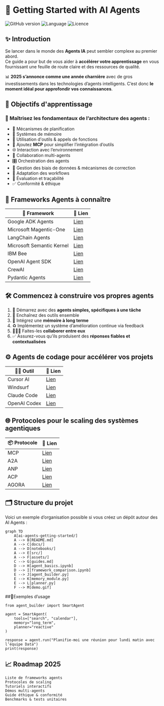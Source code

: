 # 🧠 Getting Started with AI Agents

![GitHub version](https://img.shields.io/badge/version-2025-blue.svg)
![Language](https://img.shields.io/badge/language-Markdown-yellow.svg)
![Licence](https://img.shields.io/badge/licence-MIT-green.svg)

## ✨ Introduction

Se lancer dans le monde des **Agents IA** peut sembler complexe au premier abord.  
Ce guide a pour but de vous aider à **accélérer votre apprentissage** en vous fournissant une feuille de route claire et des ressources de qualité.

📊 **2025 s’annonce comme une année charnière** avec de gros investissements dans les technologies d’agents intelligents. C’est donc **le moment idéal pour approfondir vos connaissances**.

## 🚀 Objectifs d'apprentissage

### 📌 Maîtrisez les fondamentaux de l’architecture des agents :
- 🧭 Mécanismes de planification
- 🧠 Systèmes de mémoire
- 🧰 Utilisation d'outils & appels de fonctions
- 🧩 Ajoutez **MCP** pour simplifier l’intégration d’outils
- 🌐 Interaction avec l’environnement
- 🤖 Collaboration multi-agents
- 🎛️ Orchestration des agents
- 🧹 Gestion des biais de données & mécanismes de correction
- 🔄 Adaptation des workflows
- 🧪 Évaluation et traçabilité
- ✅ Conformité & éthique


## 🧰 Frameworks Agents à connaître

| 🔧 Framework | 🔗 Lien |
|-------------|--------|
| Google ADK Agents | [Lien](https://lnkd.in/gvCS7S2s) |
| Microsoft Magentic-One | [Lien](https://lnkd.in/gD5SYhj9) |
| LangChain Agents | [Lien](https://lnkd.in/gFSUFynP) |
| Microsoft Semantic Kernel | [Lien](https://lnkd.in/gXyXykhF) |
| IBM Bee | [Lien](https://lnkd.in/gsSzsgai) |
| OpenAI Agent SDK | [Lien](https://lnkd.in/giafrGBX) |
| CrewAI | [Lien](https://learn.crewai.com/) |
| Pydantic Agents | [Lien](https://lnkd.in/gz-egBv4) |


## 🛠️ Commencez à construire vos propres agents

1. 👣 Démarrez avec des **agents simples, spécifiques à une tâche**
2. 🔗 Enchaînez des outils ensemble
3. 🧠 Intégrez une **mémoire à long terme**
4. ♻️ Implémentez un système d’amélioration continue via feedback
5. 🧑‍🤝‍🧑 Faites-les **collaborer entre eux**
6. ✅ Assurez-vous qu’ils produisent des **réponses fiables et contextualisées**


## ⚙️ Agents de codage pour accélérer vos projets

| 👨‍💻 Outil | 🔗 Lien |
|-----------|--------|
| Cursor AI | [Lien](https://www.cursor.com/) |
| Windsurf | [Lien](https://lnkd.in/gGMeHsm6) |
| Claude Code | [Lien](https://lnkd.in/g2pmqcUm) |
| OpenAI Codex | [Lien](https://lnkd.in/gmw9mTcc) |

## 🌐 Protocoles pour le scaling des systèmes agentiques

| 📦 Protocole | 🔗 Lien |
|-------------|--------|
| MCP | [Lien](https://lnkd.in/g586baCv) |
| A2A | [Lien](https://lnkd.in/gT-cCbX9) |
| ANP | [Lien](https://lnkd.in/g5RnZtB9) |
| ACP | [Lien](https://lnkd.in/gfcjQnXU) |
| AGORA | [Lien](https://lnkd.in/g7qvtYhP) |

## 🗂️ Structure du projet

Voici un exemple d’organisation possible si vous créez un dépôt autour des AI Agents :

```mermaid
graph TD
    A[ai-agents-getting-started/]
    A --> B[README.md]
    A --> C[docs/]
    A --> D[notebooks/]
    A --> E[src/]
    A --> F[assets/]
    C --> G[guides.md]
    D --> H[agent_basics.ipynb]
    D --> I[framework_comparison.ipynb]
    E --> J[agent_builder.py]
    E --> K[memory_module.py]
    E --> L[planner.py]
    F --> M[demo.gif]
```
##🧪Exemples d’usage

```
from agent_builder import SmartAgent

agent = SmartAgent(
    tools=["search", "calendar"],
    memory="long_term",
    planner="reactive"
)

response = agent.run("Planifie-moi une réunion pour lundi matin avec l’équipe Data")
print(response)
```

## 📈 Roadmap 2025
```copy
Liste de frameworks agents
Protocoles de scaling
Tutoriels interactifs
Démos multi-agents
Guide éthique & conformité
Benchmarks & tests unitaires
```


